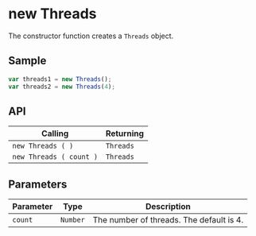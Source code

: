 # new Threads

The constructor function creates a `Threads` object.

## Sample

```javascript
var threads1 = new Threads();
var threads2 = new Threads(4);
```

## API

| Calling | Returning |
|---|---|
| `new Threads ( )` | `Threads` |
| `new Threads ( count )` | `Threads` |

## Parameters

| Parameter | Type | Description |
|---|---|---|
| `count` | `Number` | The number of threads. The default is 4. |